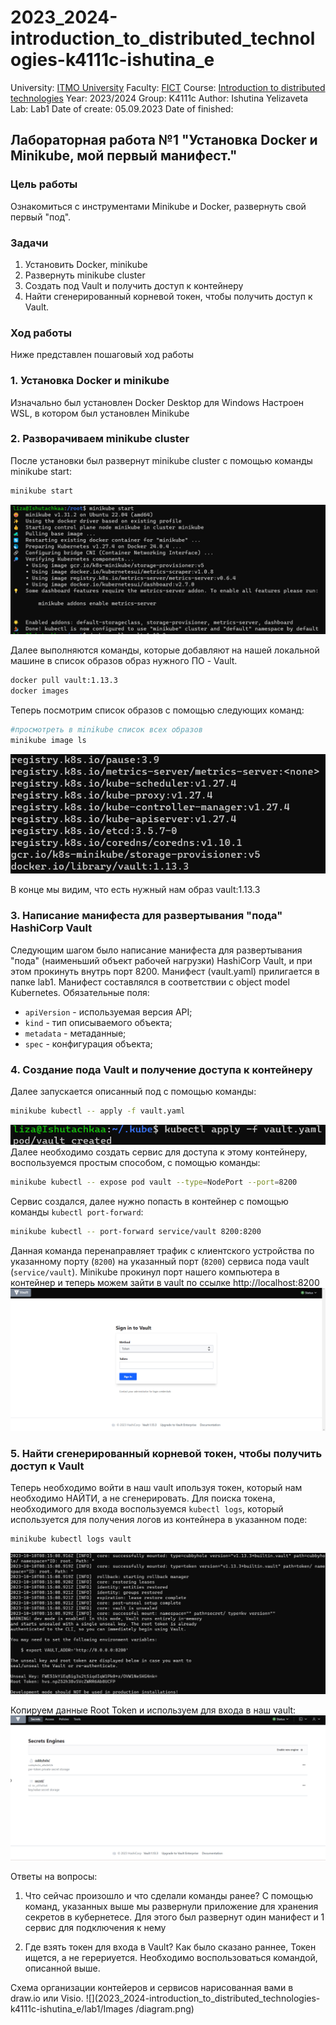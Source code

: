# 2023_2024-introduction_to_distributed_technologies-k4111c-ishutina_e
University: [ITMO University](https://itmo.ru/ru/)
Faculty: [FICT](https://fict.itmo.ru)
Course: [Introduction to distributed technologies](https://github.com/itmo-ict-faculty/introduction-to-distributed-technologies)
Year: 2023/2024
Group: K4111с
Author: Ishutina Yelizaveta
Lab: Lab1
Date of create: 05.09.2023
Date of finished: 

## Лабораторная работа №1 "Установка Docker и Minikube, мой первый манифест."

### Цель работы
Ознакомиться с инструментами Minikube и Docker, развернуть свой первый "под".

### Задачи
1. Установить Docker, minikube
2. Развернуть minikube cluster
3. Создать под Vault и получить доступ к контейнеру
4. Найти сгенерированный корневой токен, чтобы получить доступ к Vault.

### Ход работы
Ниже представлен пошаговый ход работы 

### 1. Установка Docker и minikube
Изначально был установлен Docker Desktop для Windows
Настроен WSL, в котором был установлен Minikube

### 2. Разворачиваем minikube cluster
После установки был развернут minikube cluster с помощью команды minikube start:
```bash
minikube start
```
![start](./images/start.png)

Далее выполняются команды, которые добавляют на нашей локальной машине в список образов образ нужного ПО - Vault.
```bash
docker pull vault:1.13.3
docker images
```
Теперь посмотрим список образов с помощью следующих команд:
```bash
#просмотреть в minikube список всех образов
minikube image ls
```
![](images.png)

В конце мы видим, что есть нужный нам образ vault:1.13.3

### 3. Написание манифеста для развертывания "пода" HashiCorp Vault
Следующим шагом было написание манифеста для развертывания "пода" (наименьший объект рабочей нагрузки)  HashiCorp Vault, и при этом прокинуть внутрь порт 8200.
Манифест (vault.yaml) прилигается в папке lab1.
Манифест составлялся в соответствии с object model Kubernetes.
Обязательные поля:
- `apiVersion` - используемая версия API;
- `kind` - тип описываемого объекта;
- `metadata` - метаданные;
- `spec` - конфигурация объекта;

### 4. Создание пода Vault и получение доступа к контейнеру
Далее запускается описанный под с помощью команды:
```bash
minikube kubectl -- apply -f vault.yaml
```
![](launch.png)
Далее необходимо создать сервис для доступа к этому контейнеру, воспользуемся простым способом, с помощью команды:
```bash
minikube kubectl -- expose pod vault --type=NodePort --port=8200
```
Сервис создался, далее нужно попасть в контейнер с помощью команды `kubectl port-forward`:
```bash
minikube kubectl -- port-forward service/vault 8200:8200
```
Данная команда перенаправляет трафик с клиентского устройства по указанному порту (`8200`) на указанный порт (`8200`) сервиса пода vault (`service/vault`).
Minikube прокинул порт нашего компьютера в контейнер и теперь можем зайти в vault по ссылке http://localhost:8200
![](vault.png)

### 5. Найти сгенерированный корневой токен, чтобы получить доступ к Vault
Теперь необходимо войти в наш vault ипользуя токен, который нам необходимо НАЙТИ, а не сгенерировать.
Для поиска токена, необходимого для входа воспользуемся `kubectl logs`, который используется для получения логов из контейнера в указанном поде:
```bash
minikube kubectl logs vault
```
![](token.png)

Копируем данные Root Token и используем для входа в наш vault:
![](entry.png)

Ответы на вопросы:
1. Что сейчас произошло и что сделали команды ранее?
С помощью команд, указанных выше мы развернули приложение для хранения секретов в кубернетесе.
Для этого был развернут один манифест и 1 сервис для подключения к нему

3. Где взять токен для входа в Vault?
Как было сказано раннее, Токен ищется, а не герериуется. Необходимо воспользоваться командой, описанной выше. 


Схема организации контейеров и сервисов нарисованная вами в draw.io или Visio.
![](2023_2024-introduction_to_distributed_technologies-k4111c-ishutina_e/lab1/Images
/diagram.png)



